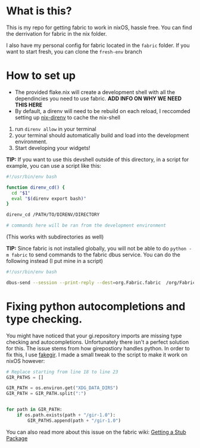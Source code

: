 # What is this?
This is my repo for getting fabric to work in nixOS, hassle free. You can find the derrivation for fabric in the nix folder.

I also have my personal config for fabric located in the `fabric` folder. If you want to start fresh, you can clone the `fresh-env` branch

# How to set up

* The provided flake.nix will create a development shell with all the dependincies you need to use fabric. **ADD INFO ON WHY WE NEED THIS HERE**
* By default, a direnv will need to be rebuild on each reload, I reccomded setting up [nix-direnv](https://github.com/nix-community/nix-direnv) to cache the nix-shell

1. run `direnv allow` in your terminal
2. your terminal should automatically build and load into the development environment.
3. Start developing your widgets!

**TIP:** If you want to use this devshell outside of this directory, in a script for example, you can use a script like this:

```bash
#!/usr/bin/env bash

function direnv_cd() {
  cd "$1"
  eval "$(direnv export bash)"
}

direnv_cd /PATH/TO/DIRENV/DIRECTORY

# commands here will be ran from the development environment

```
(This works with subdirectories as well)

**TIP:** Since fabric is not installed globally, you will not be able to do `python -m fabric` to send commands to the fabric dbus service. You can do the following instead (I put mine in a script)

```bash
#!/usr/bin/env bash

dbus-send --session --print-reply --dest=org.Fabric.fabric  /org/Fabric/fabric org.Fabric.fabric.Evaluate string:"$1"  > /dev/null 2>&1
```

# Fixing python autocompletions and type checking.

You might have noticed that your gi.repository imports are
missing type checking and autocompletions. Unfortunately there
isn't a perfect solution for this. The issue stems from how
girepostiory handles python. In order to fix this,
I use [fakegir](https://github.com/strycore/fakegir/blob/master/fakegir.py).
I made a small tweak to the script to make it work on nixOS however:
```python
# Replace starting from line 18 to line 23
GIR_PATHS = []

GIR_PATH = os.environ.get("XDG_DATA_DIRS")
GIR_PATH = GIR_PATH.split(":")


for path in GIR_PATH:
    if os.path.exists(path + "/gir-1.0"):
        GIR_PATHS.append(path + "/gir-1.0")
```

You can also read more about this issue on the fabric wiki:
[Getting a Stub Package](https://fabric-development.github.io/fabric-wiki/installing-stubs.html)
